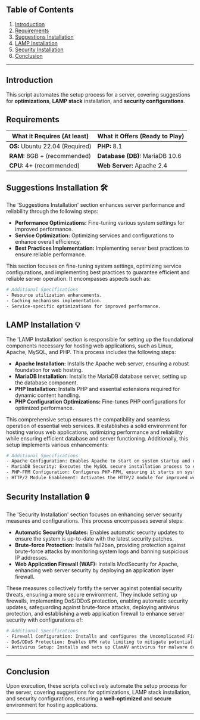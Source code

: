 ## Table of Contents
1. [Introduction](#introduction)
2. [Requirements](#requirements)
3. [Suggestions Installation](#suggestions-installation-%EF%B8%8F)
4. [LAMP Installation](#lamp-installation-)
5. [Security Installation](#security-installation-)
6. [Conclusion](#conclusion)

---

## Introduction
This script automates the setup process for a server, covering suggestions for **optimizations**, **LAMP stack** installation, and **security configurations**.

## Requirements

| **What it Requires (At least)** | **What it Offers (Ready to Play)** |
|--------------------------------|-----------------------------|
| **OS:**  Ubuntu 22.04 (Required)   | **PHP:**           8.1          |
| **RAM:** 8GB + (recommended)       | **Database (DB):** MariaDB 10.6 |
| **CPU:** 4+ (recommended)          | **Web Server:**    Apache 2.4   |


## Suggestions Installation 🛠️

The 'Suggestions Installation' section enhances server performance and reliability through the following steps:

- **Performance Optimizations:** Fine-tuning various system settings for improved performance.
- **Service Optimization:** Optimizing services and configurations to enhance overall efficiency.
- **Best Practices Implementation:** Implementing server best practices to ensure reliable performance.
  
This section focuses on fine-tuning system settings, optimizing service configurations, and implementing best practices to guarantee efficient and reliable server operation. It encompasses aspects such as:

```bash
# Additional Specifications
- Resource utilization enhancements.
- Caching mechanisms implementation.
- Service-specific optimizations for improved performance.
```


## LAMP Installation 💡

The 'LAMP Installation' section is responsible for setting up the foundational components necessary for hosting web applications, such as Linux, Apache, MySQL, and PHP. This process includes the following steps:

- **Apache Installation:** Installs the Apache web server, ensuring a robust foundation for web hosting.
- **MariaDB Installation:** Installs the MariaDB database server, setting up the database component.
- **PHP Installation:** Installs PHP and essential extensions required for dynamic content handling.
- **PHP Configuration Optimizations:** Fine-tunes PHP configurations for optimized performance.

This comprehensive setup ensures the compatibility and seamless operation of essential web services. It establishes a solid environment for hosting various web applications, optimizing performance and reliability while ensuring efficient database and server functioning. Additionally, this setup implements various enhancements:

```bash
# Additional Specifications
- Apache Configuration: Enables Apache to start on system startup and ensures it starts promptly.
- MariaDB Security: Executes the MySQL secure installation process to enhance database security.
- PHP-FPM Configuration: Configures PHP-FPM, ensuring it starts on system startup for fast PHP processing.
- HTTP/2 Module Enablement: Activates the HTTP/2 module for improved web server performance.
```



## Security Installation 🔒

The 'Security Installation' section focuses on enhancing server security measures and configurations. This process encompasses several steps:

- **Automatic Security Updates:** Enables automatic security updates to ensure the system is up-to-date with the latest security patches.
- **Brute-force Protection:** Installs fail2ban, providing protection against brute-force attacks by monitoring system logs and banning suspicious IP addresses.
- **Web Application Firewall (WAF):** Installs ModSecurity for Apache, enhancing web server security by deploying an application layer firewall.

These measures collectively fortify the server against potential security threats, ensuring a more secure environment. They include setting up firewalls, implementing DoS/DDoS protection, enabling automatic security updates, safeguarding against brute-force attacks, deploying antivirus protection, and establishing a web application firewall to enhance server security with configurations of:

```bash
# Additional Specifications
- Firewall Configuration: Installs and configures the Uncomplicated Firewall (UFW), setting up default and specific firewall rules to regulate incoming and outgoing traffic.
- DoS/DDoS Protection: Enables UFW rate limiting to mitigate potential Denial of Service (DoS) or Distributed Denial of Service (DDoS) attacks, particularly for SSH connections.
- Antivirus Setup: Installs and sets up ClamAV antivirus for malware detection, including regular updates for virus definitions.
```

---

## Conclusion
Upon execution, these scripts collectively automate the setup process for the server, covering suggestions for optimizations, LAMP stack installation, and security configurations, ensuring a **well-optimized** and **secure** environment for hosting applications.

---
